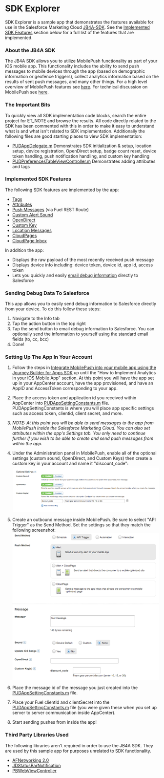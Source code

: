 # SDK Explorer

SDK Explorer is a sample app that demonstrates the features available for use in the Salesforce Marketing Cloud [JB4A-SDK](https://github.com/ExactTarget/JB4A-SDK-iOS). See the [Implemented SDK Features](#implemented) section below for a full list of the features that are implemented.

### About the JB4A SDK

The JB4A SDK allows you to utilize MobilePush functionality as part of your iOS mobile app. This functionality includes the ability to send push messages to mobile devices through the app (based on demographic information or geofence triggers), collect analytics information based on the results of sent push messages, and many other things. For a high level overview of MobilePush features see [here](http://www.exacttarget.com/products/mobile-marketing/drive-mobile-app-engagement). For technical discussion on MobilePush see [here](http://code-preview.herokuapp.com/apis-sdks/journey-builder-for-apps/).

### The Important Bits

To quickly view all SDK implementation code blocks, search the entire project for ET_NOTE and browse the results. All code directly related to the SDK has been commented with this in order to make it easy to understand what is and what isn't related to SDK implementation. Additionally the following files are good starting places to view SDK implementation:

- [PUDAppDelegate.m](PublicDemo/PUDAppDelegate.m) Demonstrates SDK initialization & setup, location setup, device registration, OpenDirect setup, badge count reset, device token handling, push notification handling, and custom key handling
- [PUDPreferencesTableViewController.m](PublicDemo/PUDPreferencesTableViewController.m) Demonstrates adding attributes and tags

### <a name="implemented"></a> Implemented SDK Features

The following SDK features are implemented by the app:

- [Tags](https://code.exacttarget.com/apis-sdks/journey-builder-for-apps/feature-implementation/tags.html)
- [Attributes](https://code.exacttarget.com/apis-sdks/journey-builder-for-apps/feature-implementation/attributes.html)
- [Push Messages](https://code.exacttarget.com/api/messagecontact-send-0) (via Fuel REST Route)
- [Custom Alert Sound](https://code.exacttarget.com/apis-sdks/journey-builder-for-apps/feature-implementation/custom-sound.html)
- [OpenDirect](https://code.exacttarget.com/apis-sdks/journey-builder-for-apps/feature-implementation/open-direct.html)
- [Custom Key](https://code.exacttarget.com/apis-sdks/journey-builder-for-apps/feature-implementation/custom-keys.html)
- [Location Messages](https://code.exacttarget.com/apis-sdks/journey-builder-for-apps/location-services/geolocation.html)
- [CloudPages](PublicDemo/PUDMessageComposeTableViewController.m)
- [CloudPage Inbox](PublicDemo/PUDCloudPageInboxViewController.m)

In addition the app:

- Displays the raw payload of the most recently received push message
- Displays device info including: device token, device id, app id, access token
- Lets you quickly and easily [email debug information](#debug) directly to Salesforce

### <a name="debug"></a> Sending Debug Data To Salesforce

This app allows you to easily send debug information to Salesforce directly from your device. To do this follow these steps:

1. Navigate to the Info tab
2. Tap the action button in the top right
3. Tap the send button to email debug information to Salesforce. You can optionally send the information to yourself using the standard email fields (to, cc, bcc)
4. Done!

### Setting Up The App In Your Account

1. Follow the steps in [Integrate MobilePush into your mobile app using the Journey Builder for Apps SDK](https://code.exacttarget.com/apis-sdks/journey-builder-for-apps/getting-started.html) up until the "How to Implement Analytics in your iOS Mobile App" section. At this point you will have the app set up in your AppCenter account, have the app provisioned, and have an AppID and AccessToken corresponding to your app.
2. Place the access token and application id you received within AppCenter into [PUDAppSettingConstants.m](PublicDemo/PUDAppSettingConstants.m) file. PUDAppSettingConstants is where you will place app specific settings such as access token, clientid, client secret, and more.
3. *NOTE: At this point you will be able to send messages to the app from MobilePush inside the Salesforce Marketing Cloud. You can also set attributes within the app's Settings tab. You only need to continue further if you wish to be able to create and send push messages from within the app.*

4. Under the Administration panel in MobilePush, enable all of the optional settings (custom sound, OpenDirect, and Custom Keys) then create a custom key in your account and name it "discount_code": ![Setup Step 02](Assets/setup01.png "Step 2")
5. Create an outbound message inside MobilePush. Be sure to select "API Trigger" as the Send Method. Set the settings so that they match the following screenshot: ![Setup Step 03](Assets/setup02.png "Step 3")
6. Place the message id of the message you just created into the [PUDAppSettingConstants.m](PublicDemo/PUDAppSettingConstants.m) file.
7. Place your Fuel clientId and clientSecret into the [PUDAppSettingConstants.m](PublicDemo/PUDAppSettingConstants.m) file (you were given these when you set up server to server communication inside AppCenter).
8. Start sending pushes from inside the app!

### Third Party Libraries Used

The following libraries aren't required in order to use the JB4A SDK. They are used by this sample app for purposes unrelated to SDK functionality.

- [AFNetworking 2.0](https://github.com/AFNetworking/AFNetworking)
- [JDStatusBarNotification](https://github.com/jaydee3/JDStatusBarNotification)
- [PBWebViewController](https://github.com/kmikael/PBWebViewController)